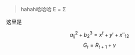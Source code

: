 


> hahah哈哈哈
> E = Σ

这里是

$$ a_{ij}^{2} + b^3_{2}=x^{t} + y' + x''_{12} $$
$$ G_{t} = R_{t+1}+\gamma  $$





<!--stackedit_data:
eyJoaXN0b3J5IjpbLTgyNzg0NzY4LC0yOTYyMDM3NDEsNDg2NT
Y4MzM1XX0=
-->